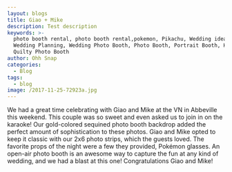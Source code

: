 ```yaml
---
layout: blogs
title: Giao + Mike
description: Test description
keywords: >-
  photo booth rental, photo booth rental,pokemon, Pikachu, Wedding ideas,
  Wedding Planning, Wedding Photo Booth, Photo Booth, Portrait Booth, High
  Quilty Photo Booth
author: Ohh Snap
categories:
  - Blog
tags:
  - blog
image: /2017-11-25-72923a.jpg
---
```

We had a great time celebrating with Giao and Mike at the VN in Abbeville this weekend. This couple was so sweet and even asked us to join in on the karaoke\! Our gold-colored sequined photo booth backdrop added the perfect amount of sophistication to these photos. Giao and Mike opted to keep it classic with our 2x6 photo strips, which the guests loved. The favorite props of the night were a few they provided, Pokémon glasses. An open-air photo booth is an awesome way to capture the fun at any kind of wedding, and we had a blast at this one\! Congratulations Giao and Mike\!
